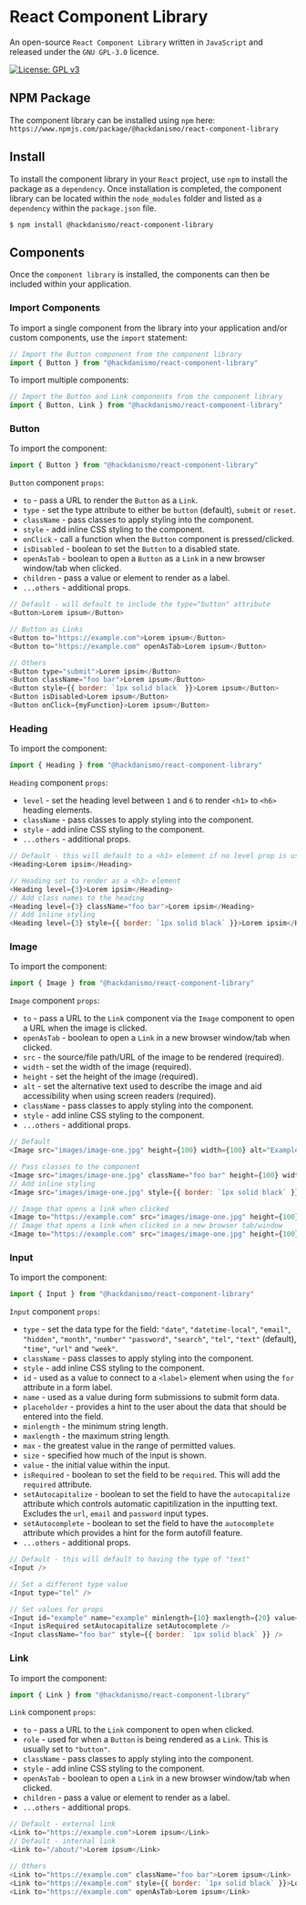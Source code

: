 # React Component Library
An open-source `React Component Library` written in `JavaScript` and released under the `GNU GPL-3.0` licence.

[![License: GPL v3](https://img.shields.io/badge/License-GPLv3-blue.svg)](https://www.gnu.org/licenses/gpl-3.0)

## NPM Package
The component library can be installed using `npm` here: `https://www.npmjs.com/package/@hackdanismo/react-component-library`

## Install
To install the component library in your `React` project, use `npm` to install the package as a `dependency`. Once installation is completed, the component library can be located within the `node_modules` folder and listed as a `dependency` within the `package.json` file.

```shell
$ npm install @hackdanismo/react-component-library
```

## Components
Once the `component library` is installed, the components can then be included within your application. 

### Import Components
To import a single component from the library into your application and/or custom components, use the `import` statement:

```javascript
// Import the Button component from the component library
import { Button } from "@hackdanismo/react-component-library"
```

To import multiple components:

```javascript
// Import the Button and Link components from the component library
import { Button, Link } from "@hackdanismo/react-component-library"
```

### Button
To import the component:

```javascript
import { Button } from "@hackdanismo/react-component-library"
```

`Button` component `props`:

+ `to` - pass a URL to render the `Button` as a `Link`.
+ `type` - set the type attribute to either be `button` (default), `submit` or `reset`.
+ `className` - pass classes to apply styling into the component.
+ `style` - add inline CSS styling to the component.
+ `onClick` - call a function when the `Button` component is pressed/clicked. 
+ `isDisabled` - boolean to set the `Button` to a disabled state.
+ `openAsTab` - boolean to open a `Button` as a `Link` in a new browser window/tab when clicked.
+ `children` - pass a value or element to render as a label.
+ `...others` - additional props.

```javascript
// Default - will default to include the type="button" attribute
<Button>Lorem ipsum</Button>

// Button as Links
<Button to="https://example.com">Lorem ipsum</Button>
<Button to="https://example.com" openAsTab>Lorem ipsum</Button>

// Others
<Button type="submit">Lorem ipsim</Button>
<Button className="foo bar">Lorem ipsum</Button>
<Button style={{ border: `1px solid black` }}>Lorem ipsum</Button>
<Button isDisabled>Lorem ipsum</Button>
<Button onClick={myFunction}>Lorem ipsum</Button>
```

### Heading
To import the component:

```javascript
import { Heading } from "@hackdanismo/react-component-library"
```

`Heading` component `props`:

+ `level` - set the heading level between `1` and `6` to render `<h1>` to `<h6>` heading elements.
+ `className` - pass classes to apply styling into the component.
+ `style` - add inline CSS styling to the component.
+ `...others` - additional props.

```javascript
// Default - this will default to a <h1> element if no level prop is used
<Heading>Lorem ipsim</Heading>

// Heading set to render as a <h3> element
<Heading level={3}>Lorem ipsim</Heading>
// Add class names to the heading
<Heading level={3} className="foo bar">Lorem ipsim</Heading>
// Add inline styling
<Heading level={3} style={{ border: `1px solid black` }}>Lorem ipsim</Heading>
```

### Image
To import the component:

```javascript
import { Image } from "@hackdanismo/react-component-library"
```

`Image` component `props`:

+ `to` - pass a URL to the `Link` component via the `Image` component to open a URL when the image is clicked.
+ `openAsTab` - boolean to open a `Link` in a new browser window/tab when clicked.
+ `src` - the source/file path/URL of the image to be rendered (required).
+ `width` - set the width of the image (required).
+ `height` - set the height of the image (required).
+ `alt` - set the alternative text used to describe the image and aid accessibility when using screen readers (required).
+ `className` - pass classes to apply styling into the component.
+ `style` - add inline CSS styling to the component.
+ `...others` - additional props.

```javascript
// Default
<Image src="images/image-one.jpg" height={100} width={100} alt="Example image description here." />

// Pass classes to the component
<Image src="images/image-one.jpg" className="foo bar" height={100} width={100} alt="Example image description here." />
// Add inline styling
<Image src="images/image-one.jpg" style={{ border: `1px solid black` }} height={100} width={100} alt="Example image description here." />

// Image that opens a link when clicked
<Image to="https://example.com" src="images/image-one.jpg" height={100} width={100} alt="Example image description here." />
// Image that opens a link when clicked in a new browser tab/window
<Image to="https://example.com" src="images/image-one.jpg" height={100} width={100} alt="Example image description here." openAsTab />
```

### Input
To import the component:

```javascript
import { Input } from "@hackdanismo/react-component-library"
```

`Input` component `props`:

+ `type` - set the data type for the field: `"date"`, `"datetime-local"`, `"email"`, `"hidden"`, `"month"`, `"number"` `"password"`, `"search"`, `"tel"`, `"text"` (default), `"time"`, `"url"` and `"week"`.
+ `className` - pass classes to apply styling into the component.
+ `style` - add inline CSS styling to the component.
+ `id` - used as a value to connect to a `<label>` element when using the `for` attribute in a form label.
+ `name` - used as a value during form submissions to submit form data.
+ `placeholder` - provides a hint to the user about the data that should be entered into the field.
+ `minlength` - the minimum string length.
+ `maxlength` - the maximum string length.
+ `max` - the greatest value in the range of permitted values.
+ `size` - specified how much of the input is shown.
+ `value` - the initial value within the input.
+ `isRequired` - boolean to set the field to be `required`. This will add the `required` attribute.
+ `setAutocapitalize` - boolean to set the field to have the `autocapitalize` attribute which controls automatic capitilization in the inputting text. Excludes the `url`, `email` and `password` input types.
+ `setAutocomplete` - boolean to set the field to have the `autocomplete` attribute which provides a hint for the form autofill feature.
+ `...others` - additional props.

```javascript
// Default - this will default to having the type of "text"
<Input />

// Set a different type value
<Input type="tel" />

// Set values for props
<Input id="example" name="example" minlength={10} maxlength={20} value="Lorem ipsum" placeholder="Lorem ipsum" />
<Input isRequired setAutocapitalize setAutocomplete />
<Input className="foo bar" style={{ border: `1px solid black` }} />
```

### Link
To import the component:

```javascript
import { Link } from "@hackdanismo/react-component-library"
```

`Link` component `props`:

+ `to` - pass a URL to the `Link` component to open when clicked.
+ `role` - used for when a `Button` is being rendered as a `Link`. This is usually set to `"button"`.
+ `className` - pass classes to apply styling into the component.
+ `style` - add inline CSS styling to the component.
+ `openAsTab` - boolean to open a `Link` in a new browser window/tab when clicked.
+ `children` - pass a value or element to render as a label.
+ `...others` - additional props.

```javascript
// Default - external link
<Link to="https://example.com">Lorem ipsum</Link>
// Default - internal link
<Link to="/about/">Lorem ipsum</Link>

// Others
<Link to="https://example.com" className="foo bar">Lorem ipsum</Link>
<Link to="https://example.com" style={{ border: `1px solid black` }}>Lorem ipsum</Link>
<Link to="https://example.com" openAsTab>Lorem ipsum</Link>
```